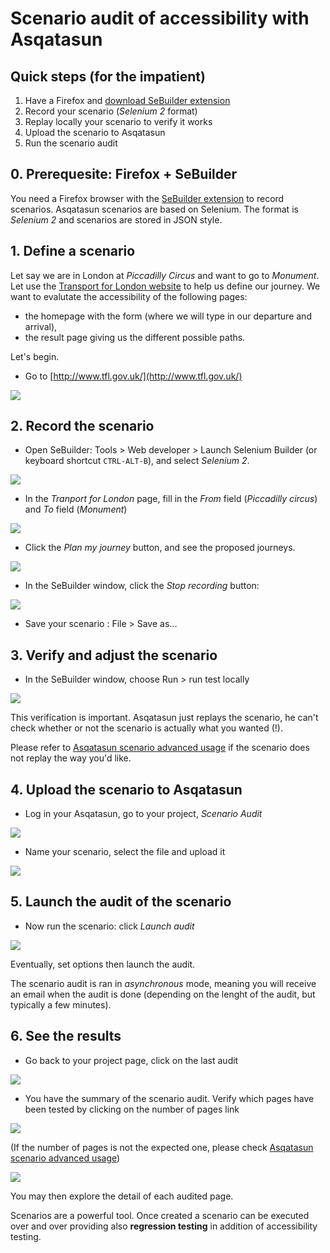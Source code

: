 <!---
*** WARNING *** WARNING *** WARNING *** WARNING *** WARNING *** WARNING ***

     This page is linked from within the Asqatasun app 
     in /web-app/asqatasun-web-app/src/main/resources/i18n/scenario-management-I18N(..)

     Do not rename, move or delete please :)
     
*** WARNING *** WARNING *** WARNING *** WARNING *** WARNING *** WARNING ***
-->


# Scenario audit of accessibility with Asqatasun

## Quick steps (for the impatient)

1. Have a Firefox and [download SeBuilder extension](http://www.saucelabs.com/addons/selenium-builder-latest.xpi)
1. Record your scenario (*Selenium 2* format)
1. Replay locally your scenario to verify it works
1. Upload the scenario to Asqatasun
1. Run the scenario audit

## 0. Prerequesite: Firefox + SeBuilder

You need a Firefox browser with the [SeBuilder extension](http://www.saucelabs.com/addons/selenium-builder-latest.xpi)
to record scenarios. Asqatasun scenarios are based on Selenium. The format is *Selenium 2* and scenarios are stored in JSON style.

## 1. Define a scenario

Let say we are in London at *Piccadilly Circus* and want to go to *Monument*. Let
use the [Transport for London website](http://www.tfl.gov.uk/) to help us define our journey.
We want to evalutate the accessibility of the following pages:

* the homepage with the form (where we will type in our departure and arrival),
* the result page giving us the different possible paths.

Let's begin.

* Go to [http://www.tfl.gov.uk/](http://www.tfl.gov.uk/)

![](Images/screenshot_20150309_ASQATASUN_SCENARIO_step_A1_transport_for_london.png)

## 2. Record the scenario

* Open SeBuilder: Tools > Web developer > Launch Selenium Builder (or keyboard 
shortcut `CTRL-ALT-B`), and select *Selenium 2*.

![](Images/screenshot_20150309_ASQATASUN_SCENARIO_step_A2_SeBuilder_window.png)

* In the *Tranport for London* page, fill in the *From* field (*Piccadilly circus*)
and *To* field (*Monument*)

![](Images/screenshot_20150309_ASQATASUN_SCENARIO_step_B_filling_form.png)

* Click the *Plan my journey* button, and see the proposed journeys.

![](Images/screenshot_20150309_ASQATASUN_SCENARIO_step_C_journey_result_page.png)

* In the SeBuilder window, click the *Stop recording* button:

![](Images/screenshot_20150309_ASQATASUN_SCENARIO_step_D_stop_recording.png)

* Save your scenario : File > Save as...

## 3. Verify and adjust the scenario

* In the SeBuilder window, choose Run > run test locally

![](Images/screenshot_20150309_ASQATASUN_SCENARIO_step_E_run_test_locally.png)

This verification is important. Asqatasun just replays the scenario, he can't check
whether or not the scenario is actually what you wanted (!).

Please refer to [Asqatasun scenario advanced usage](userdoc-05-scenario-audit-advanced.md)
if the scenario does not replay the way you'd like.

## 4. Upload the scenario to Asqatasun

* Log in your Asqatasun, go to your project, *Scenario Audit*

![](Images/screenshot_20150309_ASQATASUN_SCENARIO_step_F_Asqatasun_goto_scenario_audit.png)

* Name your scenario, select the file and upload it

![](Images/screenshot_20150309_ASQATASUN_SCENARIO_step_G_upload_scenario.png)

## 5. Launch the audit of the scenario

* Now run the scenario: click *Launch audit*

![](Images/screenshot_20150309_ASQATASUN_SCENARIO_step_H_run_scenario.png)

Eventually, set options then launch the audit.

The scenario audit is ran in *asynchronous* mode, meaning you will receive an
email when the audit is done (depending on the lenght of the audit, but typically
a few minutes).

## 6. See the results

* Go back to your project page, click on the last audit 

![](Images/screenshot_20150309_ASQATASUN_SCENARIO_step_I_last_audits.png)

* You have the summary of the scenario audit. Verify which pages have been tested
by clicking on the number of pages link

![](Images/screenshot_20150309_ASQATASUN_SCENARIO_step_J_audit_summary.png)

(If the number of pages is not the expected one, please check [Asqatasun scenario advanced usage](userdoc-05-scenario-audit-advanced.md))

![](Images/screenshot_20150309_ASQATASUN_SCENARIO_step_K_list_of_pages.png)

You may then explore the detail of each audited page.

Scenarios are a powerful tool. Once created a scenario can be executed over and
over providing also **regression testing** in addition of accessibility testing.


